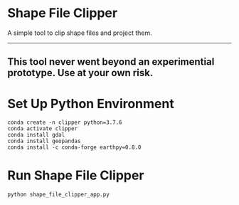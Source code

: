 # Shape File Clipper
A simple tool to clip shape files and project them.

----
**This tool never went beyond an experimential prototype. Use at your own risk.**
----


# Set Up Python Environment
```shell script
conda create -n clipper python=3.7.6
conda activate clipper
conda install gdal
conda install geopandas
conda install -c conda-forge earthpy=0.8.0
```

# Run Shape File Clipper
```shell script
python shape_file_clipper_app.py
```

